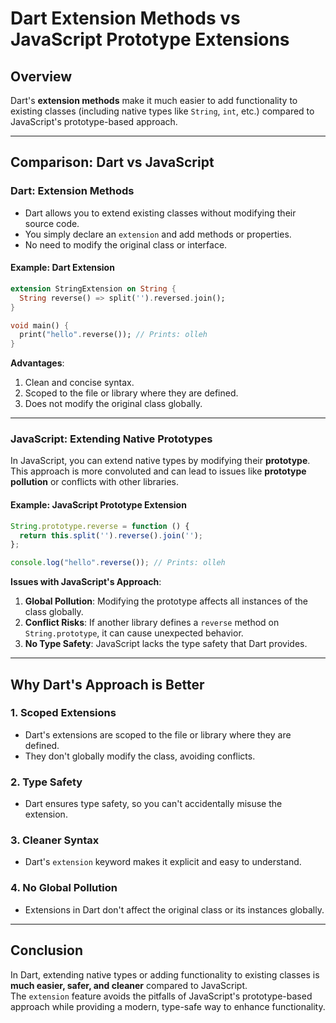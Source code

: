 # Dart Extension Methods vs JavaScript Prototype Extensions

## **Overview**
Dart's **extension methods** make it much easier to add functionality to existing classes (including native types like `String`, `int`, etc.) compared to JavaScript's prototype-based approach.

---

## **Comparison: Dart vs JavaScript**

### **Dart: Extension Methods**
- Dart allows you to extend existing classes without modifying their source code.
- You simply declare an `extension` and add methods or properties.
- No need to modify the original class or interface.

#### **Example: Dart Extension**
```dart
extension StringExtension on String {
  String reverse() => split('').reversed.join();
}

void main() {
  print("hello".reverse()); // Prints: olleh
}
```

**Advantages**:
1. Clean and concise syntax.
2. Scoped to the file or library where they are defined.
3. Does not modify the original class globally.

---

### **JavaScript: Extending Native Prototypes**
In JavaScript, you can extend native types by modifying their **prototype**.  
This approach is more convoluted and can lead to issues like **prototype pollution** or conflicts with other libraries.

#### **Example: JavaScript Prototype Extension**
```javascript
String.prototype.reverse = function () {
  return this.split('').reverse().join('');
};

console.log("hello".reverse()); // Prints: olleh
```

**Issues with JavaScript's Approach**:
1. **Global Pollution**: Modifying the prototype affects all instances of the class globally.
2. **Conflict Risks**: If another library defines a `reverse` method on `String.prototype`, it can cause unexpected behavior.
3. **No Type Safety**: JavaScript lacks the type safety that Dart provides.

---

## **Why Dart's Approach is Better**

### **1. Scoped Extensions**
- Dart's extensions are scoped to the file or library where they are defined.
- They don't globally modify the class, avoiding conflicts.

### **2. Type Safety**
- Dart ensures type safety, so you can't accidentally misuse the extension.

### **3. Cleaner Syntax**
- Dart's `extension` keyword makes it explicit and easy to understand.

### **4. No Global Pollution**
- Extensions in Dart don't affect the original class or its instances globally.

---

## **Conclusion**
In Dart, extending native types or adding functionality to existing classes is **much easier, safer, and cleaner** compared to JavaScript.  
The `extension` feature avoids the pitfalls of JavaScript's prototype-based approach while providing a modern, type-safe way to enhance functionality.